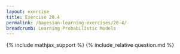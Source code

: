 ```yaml
---
layout: exercise
title: Exercise 20.4
permalink: /bayesian-learning-exercises/20-4/
breadcrumb: Learning Probabilistic Models
---
```


{% include mathjax_support %}
{% include_relative question.md %}
